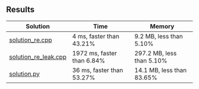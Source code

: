 ## Results
Solution | Time | Memory
---------|------|-------
[solution_re.cpp](solution_re.cpp) |  4 ms, faster than 43.21% | 9.2 MB, less than 5.10%
[solution_re_leak.cpp](solution_re_leak.cpp) | 1972 ms, faster than 6.84% | 297.2 MB, less than 5.10%
[solution.py](solution.py) | 36 ms, faster than 53.27% | 14.1 MB, less than 83.65%
